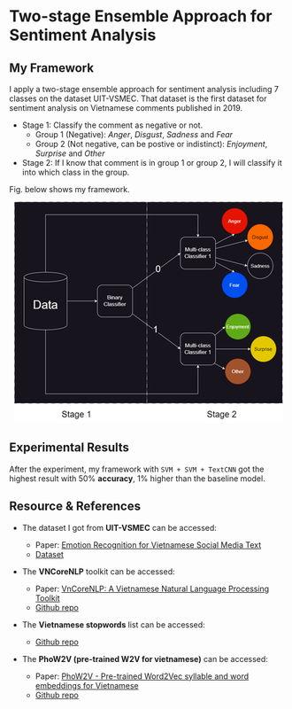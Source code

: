 # Two-stage Ensemble Approach for Sentiment Analysis

## My Framework
I apply a two-stage ensemble approach for sentiment analysis including 7 classes on the dataset UIT-VSMEC. That dataset is the first dataset for sentiment analysis on Vietnamese comments published in 2019.
- Stage 1: Classify the comment as negative or not.
    - Group 1 (Negative): _Anger_, _Disgust_, _Sadness_ and _Fear_
    - Group 2 (Not negative, can be postive or indistinct): _Enjoyment_, _Surprise_ and _Other_
- Stage 2: If I know that comment is in group 1 or group 2, I will classify it into which class in the group.

Fig. below shows my framework.

<div style="text-align: center;">
  <img src="imgs/framework.png" alt="workflow"/>
</div>

## Experimental Results
After the experiment, my framework with `SVM + SVM + TextCNN` got the highest result with 50% __accuracy__, 1% higher than the baseline model.

## Resource & References
- The dataset I got from __UIT-VSMEC__ can be accessed:
    * Paper: [Emotion Recognition for Vietnamese Social Media Text](https://arxiv.org/pdf/1911.09339.pdf) 
    * [Dataset](https://drive.google.com/drive/folders/1HooABJyrddVGzll7fgkJ6VzkG_XuWfRu?fbclid=IwAR1eL-CXsOBYeZHk7GCmBMvLniTtoHTq8oNSvjSErTUAVelbJPjRu4lrzzE)

- The __VNCoreNLP__ toolkit can be accessed:
    * Paper: [VnCoreNLP: A Vietnamese Natural Language Processing Toolkit](https://aclanthology.org/N18-5012.pdf)
    * [Github repo](https://github.com/vncorenlp/VnCoreNLP)

- The __Vietnamese stopwords__ list can be accessed:
    * [Github repo](https://github.com/stopwords/vietnamese-stopwords)

- The __PhoW2V (pre-trained W2V for vietnamese)__ can be accessed:
    * Paper: [PhoW2V - Pre-trained Word2Vec syllable and word embeddings for Vietnamese](https://aclanthology.org/2020.findings-emnlp.364.pdf)
    * [Github repo](https://github.com/datquocnguyen/PhoW2V)